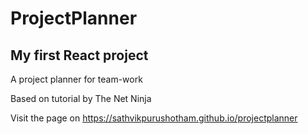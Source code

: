 # ProjectPlanner

## My first React project

A project planner for team-work

Based on tutorial by The Net Ninja

Visit the page on https://sathvikpurushotham.github.io/projectplanner
